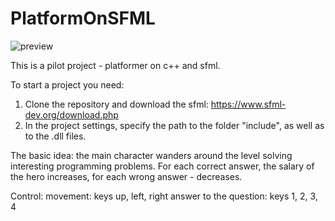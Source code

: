 # PlatformOnSFML

![preview](preview.png)

This is a pilot project - platformer on c++ and sfml. 

To start a project you need:
  1) Clone the repository and download the sfml: https://www.sfml-dev.org/download.php
  2) In the project settings, specify the path to the folder "include", as well as to the .dll files.

The basic idea: the main character wanders around the level solving interesting programming problems. For each correct answer, the salary of the hero increases, for each wrong answer - decreases.

Control:
  movement: keys up, left, right
  answer to the question: keys 1, 2, 3, 4
